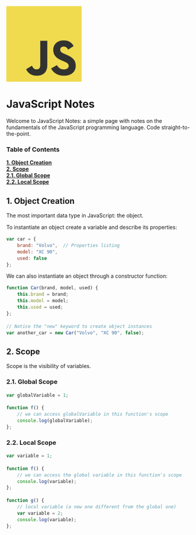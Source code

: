 <a name="README">[<img src="img/JS.png" width="200px" height="200px" />](https://github.com/rentes/javascript-notes)</a>

# JavaScript Notes

Welcome to JavaScript Notes: a simple page with notes on the fundamentals
of the JavaScript programming language. Code straight-to-the-point.

### Table of Contents
**[1. Object Creation](#object-creation)**<br/>
**[2. Scope](#scope)**<br/>
**[2.1. Global Scope](#global-scope)**<br/>
**[2.2. Local Scope](#local-scope)**

## 1. Object Creation<a name="object-creation"></a>

The most important data type in JavaScript: the object.

To instantiate an object create a variable and describe its properties:

```JavaScript
var car = {
	brand: "Volvo",  // Properties listing
	model: "XC 90",
	used: false
};
```

We can also instantiate an object through a constructor function:

```JavaScript
function Car(brand, model, used) {
	this.brand = brand;
	this.model = model;
	this.used = used;
};

// Notice the "new" keyword to create object instances
var another_car = new Car("Volvo", "XC 90", false);
```

## 2. Scope<a name="scope"></a>

Scope is the visibility of variables.

### 2.1. Global Scope<a name="global-scope"></a>

```JavaScript
var globalVariable = 1;

function f() {
	// we can access globalVariable in this function's scope
	console.log(globalVariable);
};
```

### 2.2. Local Scope<a name="local-scope"></a>

```JavaScript
var variable = 1;

function f() {
	// we can access the global variable in this function's scope
	console.log(variable);
};

function g() {
	// local variable (a new one different from the global one)
	var variable = 2;
	console.log(variable);
};
```